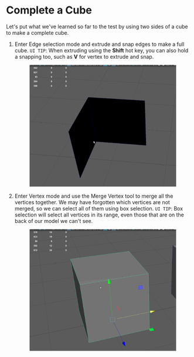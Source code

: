 # Complete a Cube

Let's put what we've learned so far to the test by using two sides of a cube to make a complete cube.

1. Enter Edge selection mode and extrude and snap edges to make a full cube.
`UI TIP`: When extruding using the **Shift** hot key, you can also hold a snapping too, such as **V** for vertex to extrude and snap.<figure> <img src = "/assets/images/02_maya_vertices_practice_edges.gif"></figure>
2. Enter Vertex mode and use the Merge Vertex tool to merge all the vertices together. We may have forgotten which vertices are not merged, so we can select all of them using box selection.
`UI TIP`: Box selection will select all vertices in its range, even those that are on the back of our model we can't see.<figure> <img src = "/assets/images/02_maya_vertices_practice_merge.gif"></figure>